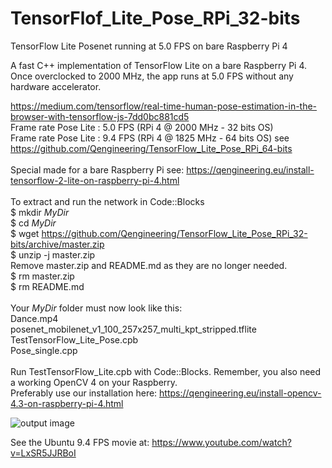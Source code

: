 # TensorFlof_Lite_Pose_RPi_32-bits
TensorFlow Lite Posenet running at 5.0 FPS on bare Raspberry Pi 4

A fast C++ implementation of TensorFlow Lite on a bare Raspberry Pi 4.
Once overclocked to 2000 MHz, the app runs at 5.0 FPS without any hardware accelerator.

https://medium.com/tensorflow/real-time-human-pose-estimation-in-the-browser-with-tensorflow-js-7dd0bc881cd5 <br/>
Frame rate Pose Lite : 5.0 FPS (RPi 4 @ 2000 MHz - 32 bits OS) <br/>
Frame rate Pose Lite : 9.4 FPS (RPi 4 @ 1825 MHz - 64 bits OS) see https://github.com/Qengineering/TensorFlow_Lite_Pose_RPi_64-bits<br/>
<br/>
Special made for a bare Raspberry Pi see: https://qengineering.eu/install-tensorflow-2-lite-on-raspberry-pi-4.html <br/>
<br/>
To extract and run the network in Code::Blocks <br/>
$ mkdir *MyDir* <br/>
$ cd *MyDir* <br/>
$ wget https://github.com/Qengineering/TensorFlow_Lite_Pose_RPi_32-bits/archive/master.zip <br/>
$ unzip -j master.zip <br/>
Remove master.zip and README.md as they are no longer needed. <br/> 
$ rm master.zip <br/>
$ rm README.md <br/> <br/>
Your *MyDir* folder must now look like this: <br/> 
Dance.mp4 <br/>
posenet_mobilenet_v1_100_257x257_multi_kpt_stripped.tflite <br/>
TestTensorFlow_Lite_Pose.cpb <br/>
Pose_single.cpp<br/>
 <br/>
Run TestTensorFlow_Lite.cpb with Code::Blocks. Remember, you also need a working OpenCV 4 on your Raspberry. <br/>
Preferably use our installation here: https://qengineering.eu/install-opencv-4.3-on-raspberry-pi-4.html <br/>

![output image]( https://qengineering.eu/images/Girl_5_0.png )

See the Ubuntu 9.4 FPS movie at: https://www.youtube.com/watch?v=LxSR5JJRBoI


